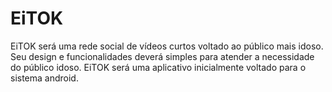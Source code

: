 # EiTOK
EiTOK será uma rede social de vídeos curtos voltado ao público mais idoso. Seu design e funcionalidades deverá simples para atender a necessidade do público idoso. EiTOK será uma aplicativo inicialmente voltado para o sistema android.
